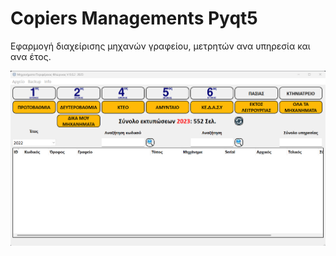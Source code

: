 # Copiers Managements Pyqt5 
Εφαρμογή διαχείρισης μηχανών γραφείου, μετρητών ανα υπηρεσία και ανα έτος.


![Preview](https://github.com/dannyswolf/-Copiers_managments_Pyqt5/blob/master/Screenshot%202023-03-04.png)
